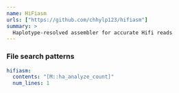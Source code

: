 ```yaml
---
name: HiFiasm
urls: ["https://github.com/chhylp123/hifiasm"]
summary: >
  Haplotype-resolved assembler for accurate Hifi reads
---
```


### File search patterns

```yaml
hifiasm:
  contents: "[M::ha_analyze_count]"
  num_lines: 1
```
